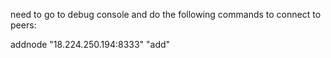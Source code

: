 need to go to debug console and do the following commands to connect to peers:

addnode "18.224.250.194:8333" "add"
